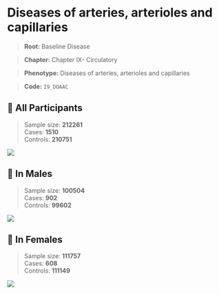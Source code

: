 # Diseases of arteries, arterioles and capillaries

> **Root:** Baseline Disease  

> **Chapter:** Chapter IX- Circulatory  

> **Phenotype:** Diseases of arteries, arterioles and capillaries  

> **Code:** `I9_DOAAC`

## 🧪 All Participants  
> Sample size: **212261**  
> Cases: **1510**  
> Controls: **210751**
<img src="/Disease/Figures/ALL/Baseline/I9_DOAAC.png"/>
<CsvTable src="/Disease_Data/ALL/Baseline/LG_I9_DOAAC.csv" label="🔍 View full results" />

## 👨 In Males  
> Sample size: **100504**  
> Cases: **902**  
> Controls: **99602**
<img src="/Disease/Figures/Male/Baseline/I9_DOAAC.png"/>
<CsvTable src="/Disease_Data/Male/Baseline/LG_I9_DOAAC.csv" label="🔍 View full results" />

## 👩 In Females  
> Sample size: **111757**  
> Cases: **608**  
> Controls: **111149**
<img src="/Disease/Figures/Female/Baseline/I9_DOAAC.png"/>
<CsvTable src="/Disease_Data/Female/Baseline/LG_I9_DOAAC.csv" label="🔍 View full results" />
